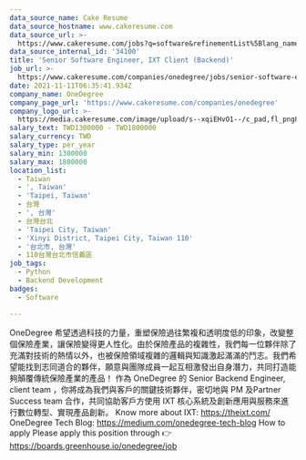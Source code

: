 ```yaml
---
data_source_name: Cake Resume
data_source_hostname: www.cakeresume.com
data_source_url: >-
  https://www.cakeresume.com/jobs?q=software&refinementList%5Blang_name%5D%5B0%5D=English&refinementList%5Bsalary_type%5D=per_year&range%5Bsalary_range%5D%5Bmin%5D=1000000&page=2
data_source_internal_id: '34100'
title: 'Senior Software Engineer, IXT Client (Backend)'
job_url: >-
  https://www.cakeresume.com/companies/onedegree/jobs/senior-software-engineer-ixt-client-backend
date: 2021-11-11T06:35:41.934Z
company_name: OneDegree
company_page_url: 'https://www.cakeresume.com/companies/onedegree'
company_logo_url: >-
  https://media.cakeresume.com/image/upload/s--xqiEHvO1--/c_pad,fl_png8,h_200,w_200/v1578296147/zhabcskfo2ifv72dmwtx.png
salary_text: TWD1300000 - TWD1800000
salary_currency: TWD
salary_type: per_year
salary_min: 1300000
salary_max: 1800000
location_list:
  - Taiwan
  - ', Taiwan'
  - 'Taipei, Taiwan'
  - 台灣
  - ', 台灣'
  - 台灣台北
  - 'Taipei City, Taiwan'
  - 'Xinyi District, Taipei City, Taiwan 110'
  - '台北市, 台灣'
  - 110台灣台北市信義區
job_tags:
  - Python
  - Backend Development
badges:
  - Software

---
```


OneDegree 希望透過科技的力量，重塑保險過往繁複和透明度低的印象，改變整個保險產業，讓保險變得更人性化。由於保險產品的複雜性，我們每一位夥伴除了充滿對技術的熱情以外，也被保險領域複雜的邏輯與知識激起滿滿的鬥志。我們希望能找到志同道合的夥伴，願意與團隊成員一起互相激發出自身潛力，共同打造能夠顛覆傳統保險產業的產品！ 作為 OneDegree 的 Senior Backend Engineer, client team ，你將成為我們與客戶的關鍵技術夥伴，密切地與 PM 及Partner Success team 合作，共同協助客戶方使用 IXT 核心系統及創新應用與服務來進行數位轉型、實現產品創新。 Know more about IXT: https://theixt.com/ OneDegree Tech Blog: https://medium.com/onedegree-tech-blog How to apply Please apply this position through 👉 https://boards.greenhouse.io/onedegree/job